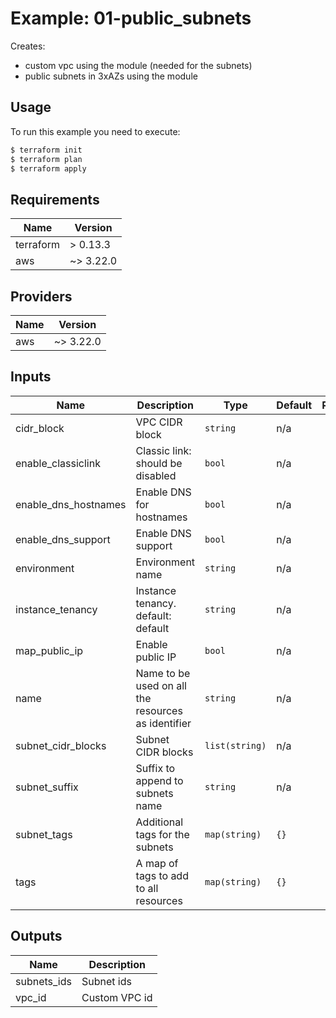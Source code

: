 
# Example: 01-public\_subnets  
Creates:
- custom vpc using the module (needed for the subnets)
- public subnets in 3xAZs using the module

## Usage

To run this example you need to execute:

```bash
$ terraform init
$ terraform plan
$ terraform apply
```

## Requirements

| Name | Version |
|------|---------|
| terraform | > 0.13.3 |
| aws | ~> 3.22.0 |

## Providers

| Name | Version |
|------|---------|
| aws | ~> 3.22.0 |

## Inputs

| Name | Description | Type | Default | Required |
|------|-------------|------|---------|:--------:|
| cidr\_block | VPC CIDR block | `string` | n/a | yes |
| enable\_classiclink | Classic link: should be disabled | `bool` | n/a | yes |
| enable\_dns\_hostnames | Enable DNS for hostnames | `bool` | n/a | yes |
| enable\_dns\_support | Enable DNS support | `bool` | n/a | yes |
| environment | Environment name | `string` | n/a | yes |
| instance\_tenancy | Instance tenancy. default: default | `string` | n/a | yes |
| map\_public\_ip | Enable public IP | `bool` | n/a | yes |
| name | Name to be used on all the resources as identifier | `string` | n/a | yes |
| subnet\_cidr\_blocks | Subnet CIDR blocks | `list(string)` | n/a | yes |
| subnet\_suffix | Suffix to append to subnets name | `string` | n/a | yes |
| subnet\_tags | Additional tags for the subnets | `map(string)` | `{}` | no |
| tags | A map of tags to add to all resources | `map(string)` | `{}` | no |

## Outputs

| Name | Description |
|------|-------------|
| subnets\_ids | Subnet ids |
| vpc\_id | Custom VPC id |
